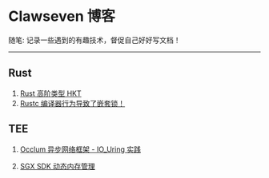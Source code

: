 # Clawseven 博客
随笔: 记录一些遇到的有趣技术，督促自己好好写文档！

-----
## Rust
1. [Rust 高阶类型 HKT](https://github.com/ClawSeven/blog/blob/main/articles/rust_hkt_gat.md)
2. [Rustc 编译器行为导致了嵌套锁！](https://github.com/ClawSeven/blog/blob/main/articles/rust_nested_lock.md)

## TEE

1. [Occlum 异步网络框架 - IO_Uring 实践](https://github.com/ClawSeven/blog/blob/main/articles/occlum_async_network_io_uring.md)

2. [SGX SDK 动态内存管理](https://github.com/ClawSeven/blog/blob/main/articles/sgx_sdk_emm.md)
